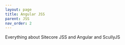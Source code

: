 ```yaml
---
layout: page
title: Angular JSS
parent: JSS
nav_order: 2
---
```


Everything about Sitecore JSS and Angular and ScullyJS
